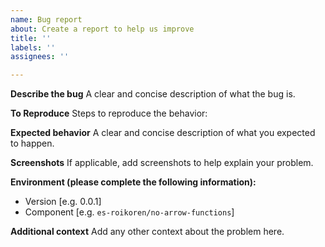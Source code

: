 ```yaml
---
name: Bug report
about: Create a report to help us improve
title: ''
labels: ''
assignees: ''

---
```


**Describe the bug**
A clear and concise description of what the bug is.

**To Reproduce**
Steps to reproduce the behavior:

**Expected behavior**
A clear and concise description of what you expected to happen.

**Screenshots**
If applicable, add screenshots to help explain your problem.

**Environment (please complete the following information):**
- Version [e.g. 0.0.1]
- Component [e.g. `es-roikoren/no-arrow-functions`]

**Additional context**
Add any other context about the problem here.
